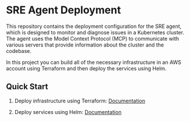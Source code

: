 # SRE Agent Deployment

This repository contains the deployment configuration for the SRE agent, which is designed to monitor and diagnose issues in a Kubernetes cluster. The agent uses the Model Context Protocol (MCP) to communicate with various servers that provide information about the cluster and the codebase.

In this project you can build all of the necessary infrastructure in an AWS account using Terraform and then deploy the services using Helm.

## Quick Start

1. Deploy infrastructure using Terraform: [Documentation](../terraform/README.md)

2. Deploy services using Helm: [Documentation](../helm/README.md)
